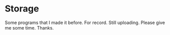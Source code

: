 # Storage
Some programs that I made it before. For record.
Still uploading. Please give me some time. Thanks.
